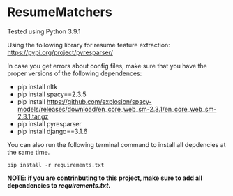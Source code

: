 # ResumeMatchers

Tested using Python 3.9.1

Using the following library for resume feature extraction:
https://pypi.org/project/pyresparser/

In case you get errors about config files, make sure that you have the proper versions of the following dependences:
* pip install nltk
* pip install spacy==2.3.5
* pip install https://github.com/explosion/spacy-models/releases/download/en_core_web_sm-2.3.1/en_core_web_sm-2.3.1.tar.gz
* pip install pyresparser
* pip install django==3.1.6

You can also run the following terminal command to install all depdencies at the same time.
```
pip install -r requirements.txt
```
**NOTE: if you are contrinbuting to this project, make sure to add all dependencies to *requirements.txt*.**